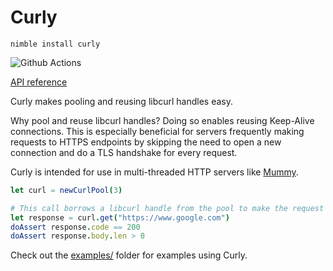 # Curly

`nimble install curly`

![Github Actions](https://github.com/guzba/curly/workflows/Github%20Actions/badge.svg)

[API reference](https://guzba.github.io/curly/)

Curly makes pooling and reusing libcurl handles easy.

Why pool and reuse libcurl handles? Doing so enables reusing Keep-Alive connections. This is especially beneficial for servers frequently making requests to HTTPS endpoints by skipping the need to open a new connection and do a TLS handshake for every request.

Curly is intended for use in multi-threaded HTTP servers like [Mummy](https://github.com/guzba/mummy).

```nim
let curl = newCurlPool(3)

# This call borrows a libcurl handle from the pool to make the request
let response = curl.get("https://www.google.com")
doAssert response.code == 200
doAssert response.body.len > 0
```

Check out the [examples/](https://github.com/guzba/curly/tree/master/examples) folder for examples using Curly.
